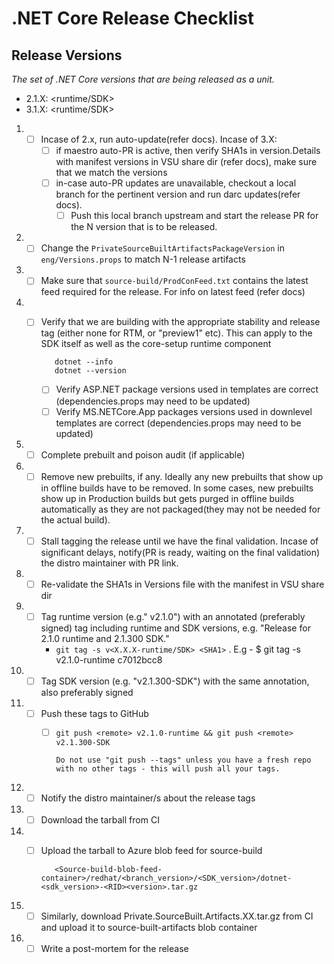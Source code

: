 # .NET Core Release Checklist

## Release Versions

_The set of .NET Core versions that are being released as a unit._

* 2.1.X: <runtime/SDK>
* 3.1.X: <runtime/SDK>



1. - [ ] Incase of 2.x, run auto-update(refer docs). Incase of 3.X:
      - [ ] if maestro auto-PR is active, then verify SHA1s in version.Details with manifest versions in VSU share dir (refer docs), make sure that we match the versions
      - [ ] in-case auto-PR updates are unavailable, checkout a local branch for the pertinent version and run darc updates(refer docs). 
          - [ ] Push this local branch upstream and start the release PR for the N version that is to be released.
1. - [ ] Change the `PrivateSourceBuiltArtifactsPackageVersion` in `eng/Versions.props` to match N-1 release artifacts
1. - [ ] Make sure that `source-build/ProdConFeed.txt` contains the latest feed required for the release. For info on latest feed (refer docs)
1. - [ ] Verify that we are building with the appropriate stability and release tag (either none for RTM, or "preview1" etc).  This can apply to the SDK itself as well as the core-setup runtime component
        
            dotnet --info
            dotnet --version

      - [ ] Verify ASP.NET package versions used in templates are correct (dependencies.props may need to be updated)
      - [ ] Verify MS.NETCore.App packages versions used in downlevel templates are correct (dependencies.props may need to be updated)
1. - [ ] Complete prebuilt and poison audit (if applicable) 
1. - [ ] Remove new prebuilts, if any. Ideally any new prebuilts that show up in offline builds have to be removed. In some cases, new prebuilts show up in Production builds but gets purged in offline builds automatically as they are not packaged(they may not be needed for the actual build).
1. - [ ] Stall tagging the release until we have the final validation. Incase of significant delays, notify(PR is ready, waiting on the final validation) the distro maintainer with PR link.
1. - [ ] Re-validate the SHA1s in Versions file with the manifest in VSU share dir
1. - [ ] Tag runtime version (e.g." v2.1.0") with an annotated (preferably signed) tag including runtime and SDK versions, e.g. "Release for 2.1.0 runtime and 2.1.300 SDK."
      - `git tag -s v<X.X.X-runtime/SDK> <SHA1>` . E.g - $ git tag -s v2.1.0-runtime c7012bcc8
1. - [ ] Tag SDK version (e.g. "v2.1.300-SDK") with the same annotation, also preferably signed
1. - [ ] Push these tags to GitHub
      - [ ] `git push <remote> v2.1.0-runtime && git push <remote> v2.1.300-SDK`
            
            Do not use "git push --tags" unless you have a fresh repo with no other tags - this will push all your tags.
1. - [ ] Notify the distro maintainer/s about the release tags
1. - [ ] Download the tarball from CI
1. - [ ] Upload the tarball to Azure blob feed for source-build

            <Source-build-blob-feed-container>/redhat/<branch_version>/<SDK_version>/dotnet-<sdk_version>-<RID><version>.tar.gz

1. - [ ] Similarly, download Private.SourceBuilt.Artifacts.XX.tar.gz from CI and upload it to source-built-artifacts blob container
1. - [ ] Write a post-mortem for the release
